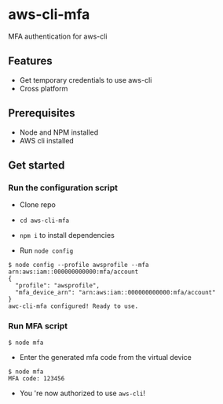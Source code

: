 # aws-cli-mfa

MFA authentication for aws-cli



## Features

- Get temporary credentials to use aws-cli
- Cross platform



## Prerequisites

- Node and NPM installed
- AWS cli installed



## Get started


### Run the configuration script

- Clone repo
- `cd aws-cli-mfa`
- `npm i` to install dependencies

- Run `node config`

```shell
$ node config --profile awsprofile --mfa arn:aws:iam::000000000000:mfa/account
{
  "profile": "awsprofile",
  "mfa_device_arn": "arn:aws:iam::000000000000:mfa/account"
}
awc-cli-mfa configured! Ready to use.
```


### Run MFA script

```shell
$ node mfa
```

- Enter the generated mfa code from the virtual device

```shell
$ node mfa
MFA code: 123456
```

- You 're now authorized to use `aws-cli`!
